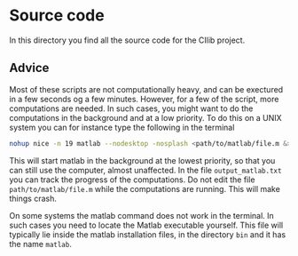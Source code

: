 # Source code

In this directory you find all the source code for the CIlib project.

## Advice

Most of these scripts are not computationally heavy, and can be exectured in a few seconds og a few minutes. However, for a few of the script, more computations are needed.  In such cases, you might want to do the computations in the background and at a low priority. To do this on a UNIX system you can for instance type the following in the terminal

```bash
nohup nice -n 19 matlab --nodesktop -nosplash <path/to/matlab/file.m &>output_matlab.txt &
```
This will start matlab in the background at the lowest priority, so that you can still use the computer, almost unaffected. In the file `output_matlab.txt` you can track the progress of the computations. Do not edit the file `path/to/matlab/file.m` while the computations are running. This will make things crash. 

On some systems the matlab command does not work in the terminal. In such cases you need to locate the Matlab executable yourself. This file will typically lie inside the matlab installation files, in the directory `bin` and it has the name `matlab`.

